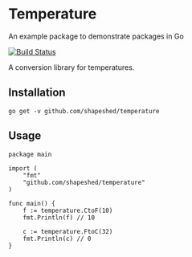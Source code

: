 # Temperature

An example package to demonstrate packages in Go

[![Build Status](https://travis-ci.org/shapeshed/temperature.svg?branch=master)](https://travis-ci.org/shapeshed/temperature)

A conversion library for temperatures.

## Installation

    go get -v github.com/shapeshed/temperature

## Usage

    package main

    import (
        "fmt"
        "github.com/shapeshed/temperature"
    )

    func main() {
        f := temperature.CtoF(10)
        fmt.Println(f) // 10

        c := temperature.FtoC(32)
        fmt.Println(c) // 0
    }

<!-- vim: set ts=4 sts=4 sw=4 expandtab: -->
